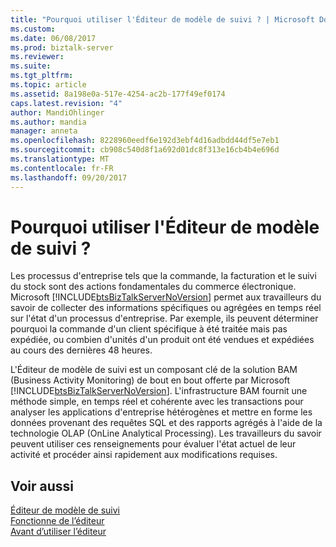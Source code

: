 ```yaml
---
title: "Pourquoi utiliser l'Éditeur de modèle de suivi ? | Microsoft Docs"
ms.custom: 
ms.date: 06/08/2017
ms.prod: biztalk-server
ms.reviewer: 
ms.suite: 
ms.tgt_pltfrm: 
ms.topic: article
ms.assetid: 8a198e0a-517e-4254-ac2b-177f49ef0174
caps.latest.revision: "4"
author: MandiOhlinger
ms.author: mandia
manager: anneta
ms.openlocfilehash: 8228960eedf6e192d3ebf4d16adbdd44df5e7eb1
ms.sourcegitcommit: cb908c540d8f1a692d01dc8f313e16cb4b4e696d
ms.translationtype: MT
ms.contentlocale: fr-FR
ms.lasthandoff: 09/20/2017
---
```

# <a name="why-use-the-tpe"></a>Pourquoi utiliser l'Éditeur de modèle de suivi ?
Les processus d'entreprise tels que la commande, la facturation et le suivi du stock sont des actions fondamentales du commerce électronique. Microsoft [!INCLUDE[btsBizTalkServerNoVersion](../includes/btsbiztalkservernoversion-md.md)] permet aux travailleurs du savoir de collecter des informations spécifiques ou agrégées en temps réel sur l'état d'un processus d'entreprise. Par exemple, ils peuvent déterminer pourquoi la commande d'un client spécifique à été traitée mais pas expédiée, ou combien d'unités d'un produit ont été vendues et expédiées au cours des dernières 48 heures.  
  
 L'Éditeur de modèle de suivi est un composant clé de la solution BAM (Business Activity Monitoring) de bout en bout offerte par Microsoft [!INCLUDE[btsBizTalkServerNoVersion](../includes/btsbiztalkservernoversion-md.md)]. L'infrastructure BAM fournit une méthode simple, en temps réel et cohérente avec les transactions pour analyser les applications d'entreprise hétérogènes et mettre en forme les données provenant des requêtes SQL et des rapports agrégés à l'aide de la technologie OLAP (OnLine Analytical Processing). Les travailleurs du savoir peuvent utiliser ces renseignements pour évaluer l'état actuel de leur activité et procéder ainsi rapidement aux modifications requises.  
  
## <a name="see-also"></a>Voir aussi  
 [Éditeur de modèle de suivi](../core/tracking-profile-editor.md)   
 [Fonctionne de l’éditeur](../core/how-the-tpe-works.md)   
 [Avant d’utiliser l’éditeur](../core/before-you-use-the-tpe.md)